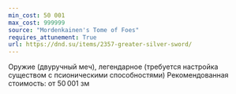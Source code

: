 ```yaml
---
min_cost: 50 001
max_cost: 999999
source: "Mordenkainen's Tome of Foes"
requires_attunement: True
url: https://dnd.su/items/2357-greater-silver-sword/
---
```


Оружие (двуручный меч), легендарное (требуется настройка существом с псионическими способностями)
Рекомендованная стоимость: от 50 001 зм